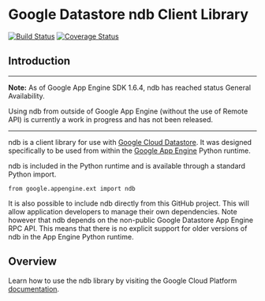 # Google Datastore ndb Client Library

[![Build Status](https://travis-ci.org/GoogleCloudPlatform/datastore-ndb-python.svg?branch=master)](https://travis-ci.org/GoogleCloudPlatform/datastore-ndb-python)
[![Coverage Status](https://coveralls.io/repos/GoogleCloudPlatform/datastore-ndb-python/badge.svg?branch=master&service=github)](https://coveralls.io/github/GoogleCloudPlatform/datastore-ndb-python?branch=master)

## Introduction

---
**Note:** As of Google App Engine SDK 1.6.4, ndb has reached status General Availability.  
    
Using ndb from outside of Google App Engine (without the use of Remote API) is currently a work in progress and has not been released.

---

ndb is a client library for use with [Google Cloud Datastore][0].
It was designed specifically to be used from within the 
[Google App Engine][1] Python runtime.

ndb is included in the Python runtime and is available through a
standard Python import.

    from google.appengine.ext import ndb

It is also possible to include ndb directly from this GitHub project.
This will allow application developers to manage their own dependencies. Note
however that ndb depends on the non-public Google Datastore App Engine RPC API. This means that there is no explicit support for older versions of ndb in the App Engine Python runtime.

## Overview

Learn how to use the ndb library by visiting the Google Cloud Platform 
[documentation][2].


[0]:https://cloud.google.com/datastore
[1]:https://cloud.google.com/appengine
[2]:https://cloud.google.com/appengine/docs/python/ndb/
